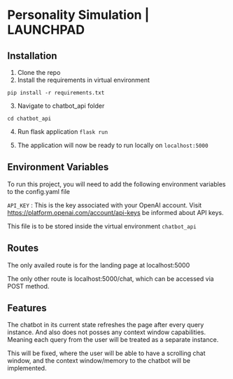 
# Personality Simulation | LAUNCHPAD


## Installation

1. Clone the repo
2. Install the requirements in virtual environment

```pip install -r requirements.txt```

3. Navigate to chatbot_api folder

```cd chatbot_api```

4. Run flask application 
```flask run```

5. The application will now be ready to run locally on ```localhost:5000```



    
## Environment Variables

To run this project, you will need to add the following environment variables to the config.yaml file

`API_KEY` : This is the key associated with your OpenAI account. Visit https://platform.openai.com/account/api-keys be informed about API keys.

This file is to be stored inside the virtual environment `chatbot_api`






## Routes

The only availed route is for the landing page at localhost:5000

The only other route is localhost:5000/chat, which can be accessed via POST method.


## Features

The chatbot in its current state refreshes the page after every query instance. And also does not posses any context window capabilities. Meaning each query from the user will be treated as a separate instance.

This will be fixed, where the user will be able to have a scrolling chat window, and the context window/memory to the chatbot will be implemented.

